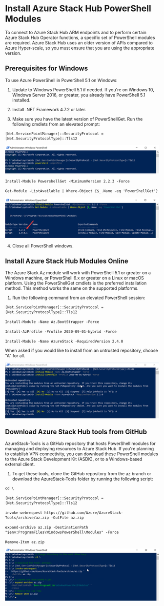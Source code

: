 # Install Azure Stack Hub PowerShell Modules

To connect to Azure Stack Hub ARM endpoints and to perform certain Azure Stack Hub Operator functions, a specific set of PowerShell modules are required. Azure Stack Hub uses an older version of APIs compared to Azure Hyper-scale, so you must ensure that you are using the appropriate version.

## Prerequisites for Windows

To use Azure PowerShell in PowerShell 5.1 on Windows:

1. Update to Windows PowerShell 5.1 if needed. If you're on Windows 10, Windows Server 2016, or greater, you already have PowerShell 5.1 installed.

2. Install .NET Framework 4.7.2 or later.

3. Make sure you have the latest version of PowerShellGet. Run the following cmdlets from an elevated prompt:

```
[Net.ServicePointManager]::SecurityProtocol = [Net.SecurityProtocolType]::Tls12
```

![](images/Picture1.png)

```
Install-Module PowershellGet -MinimumVersion 2.2.3 -Force

Get-Module -ListAvailable | Where-Object {$_.Name -eq 'PowerShellGet'}
```

![](images/Picture2.png)

4. Close all PowerShell windows.


## Install Azure Stack Hub Modules Online

The Azure Stack Az module will work with PowerShell 5.1 or greater on a Windows machine, or PowerShell 6.x or greater on a Linux or macOS platform. Using the PowerShellGet cmdlets is the preferred installation method. This method works the same on the supported platforms.

1. Run the following command from an elevated PowerShell session:

```
[Net.ServicePointManager]::SecurityProtocol = [Net.SecurityProtocolType]::Tls12

Install-Module -Name Az.BootStrapper -Force

Install-AzProfile -Profile 2020-09-01-hybrid -Force

Install-Module -Name AzureStack -RequiredVersion 2.4.0
```

When asked if you would like to install from an untrusted repository, choose "A" for all.

![](images/Picture4.png)

## Download Azure Stack Hub tools from GitHub

AzureStack-Tools is a GitHub repository that hosts PowerShell modules for managing and deploying resources to Azure Stack Hub. If you're planning to establish VPN connectivity, you can download these PowerShell modules to the Azure Stack Development Kit (ASDK), or to a Windows-based external client.

1. To get these tools, clone the GitHub repository from the az branch or download the AzureStack-Tools folder by running the following script:

```
cd \

[Net.ServicePointManager]::SecurityProtocol = [Net.SecurityProtocolType]::Tls12

invoke-webrequest https://github.com/Azure/AzureStack-Tools/archive/az.zip -OutFile az.zip

expand-archive az.zip -DestinationPath "$env:ProgramFiles\WindowsPowerShell\Modules" -Force

Remove-Item az.zip
```

![](images/Picture5.png)
